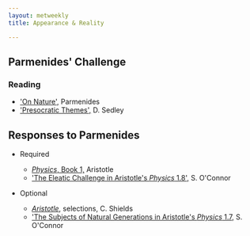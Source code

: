 ```yaml
---
layout: metweekly
title: Appearance & Reality

---
```


## Parmenides' Challenge

### Reading

+ ['On Nature',](text) Parmenides
+ ['Presocratic Themes',](Pres.pdf) D. Sedley 

## Responses to Parmenides

+ Required
  + [*Physics*, Book 1,](phys1.pdf) Aristotle 
  + ['The Eleatic Challenge in Aristotle's *Physics* 1.8',](eleatic.pdf) S. O'Connor

+ Optional
  + [*Aristotle*](shields.pdf), selections, C. Shields
  + ['The Subjects of Natural Generations in Aristotle's *Physics* 1.7,](subjects.pdf) S. O'Connor
